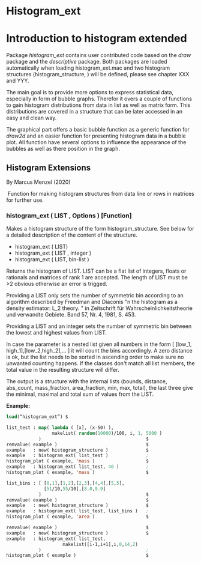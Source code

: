 # Histogram_ext



# Introduction to histogram extended

Package *histogram_ext* contains user contributed code based on the *draw* package and the *descriptive* package. Both packages are loaded automatically when loading histogram_ext.mac and two histogram structures (histogram_structure, ) will be defined, please see chapter XXX and YYY. 

The main goal is to provide more options to express statistical data, especially in form of bubble graphs. Therefor it overs a couple of functions to gain histogram distributions from data in list as well as matrix form. This distributions are covered in a structure that can be later accessed in an easy and clean way.

The graphical part offers a basic bubble function as a generic function for *draw2d* and an easier function for presenting histogram data in a bubble plot. All function have several options to influence the appearance of the bubbles as well as there position in the graph.



## Histogram Extensions

By Marcus Menzel (2020)

​		Function for making histogram structures from data line or rows in matrices for further use.

### histogram_ext ( LIST , Options )											[Function]

Makes a histogram structure of the form histogram_structure. See below for a detailed description of the content of the structure.

* histogram_ext ( LIST)	
* histogram_ext ( LIST , integer )
* histogram_ext ( LIST, bin-list )

Returns the histogram of LIST. LIST can be a flat list of integers, floats or rationals and matrices of rank 1 are accepted. The length of LIST must be >2 obvious otherwise an error is trigged. 

Providing a LIST only sets the number of symmetric bin according to an algorithm described by  Freedman and Diaconis  "n the histogram as a density estimator: L_2 theory. " in Zeitschrift für Wahrscheinlichkeitstheorie und verwandte Gebiete.  Band 57, Nr. 4, 1981, S. 453.

Providing a LIST and an integer sets the number of symmetric bin between the lowest and highest values from LIST.

In case the parameter is a nested list given all numbers in the form [ [low_1, high_1],[low_2,high_2],... ] it will count the bins accordingly. A zero distance is ok, but the list needs to be sorted in ascending order 
to make sure no unwanted counting happens. If the classes don't match all list members, the total value in the resulting structure will differ.

The output is a structure with the internal lists (bounds, distance, abs_count, mass_fraction, area_fraction, min, max, total), the last three give the minimal, maximal and total sum of values from the LIST.

**Example:**

```lisp
load(“histogram_ext”) $

list_test : map( lambda ( [x], (x-50) ),
				 makelist( random(10000)/100, i, 1, 5000 )
			)										$
remvalue( example )									$
example   : new( histogram_structure )				$
example   : histogram_ext( list_test )				;
histogram_plot ( example, 'mass )					$
example   : histogram_ext( list_test, 40 )			;
histogram_plot ( example, 'mass )					$

list_bins : [ [0,1],[1,2],[2,3],[4,4],[5,5],
			  [51/10,55/10],[8.0,9.9]
			]										$
remvalue( example )									$
example   : new( histogram_structure )				$
example   : histogram_ext( list_test, list_bins )	;
histogram_plot ( example, 'area )					$

remvalue( example )									$
example   : new( histogram_structure )				$
example   : histogram_ext( list_test, 
                     makelist([i-1,i+1],i,0,14,2) 
			)										;
histogram_plot ( example )							$
```


